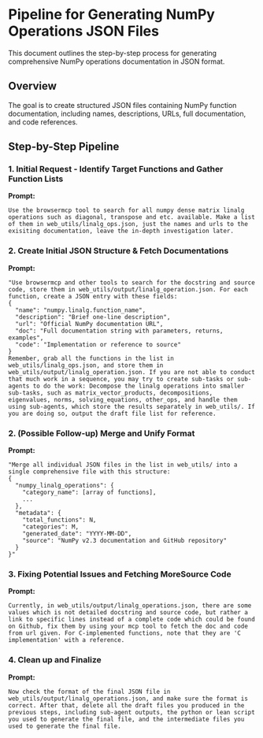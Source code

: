 # Pipeline for Generating NumPy Operations JSON Files

This document outlines the step-by-step process for generating comprehensive NumPy operations documentation in JSON format.

## Overview

The goal is to create structured JSON files containing NumPy function documentation, including names, descriptions, URLs, full documentation, and code references.

## Step-by-Step Pipeline

### 1. Initial Request - Identify Target Functions and Gather Function Lists

**Prompt:**
```
Use the browsermcp tool to search for all numpy dense matrix linalg operations such as diagonal, transpose and etc. available. Make a list of them in web_utils/linalg_ops.json, just the names and urls to the exisiting documentation, leave the in-depth investigation later.
```

### 2. Create Initial JSON Structure & Fetch Documentations

**Prompt:**
```
"Use browsermcp and other tools to search for the docstring and source code, store them in web_utils/output/linalg_operation.json. For each function, create a JSON entry with these fields:
{
  "name": "numpy.linalg.function_name",
  "description": "Brief one-line description",
  "url": "Official NumPy documentation URL",
  "doc": "Full documentation string with parameters, returns, examples",
  "code": "Implementation or reference to source"
}
Remember, grab all the functions in the list in web_utils/linalg_ops.json, and store them in web_utils/output/linalg_operation.json. If you are not able to conduct that much work in a sequence, you may try to create sub-tasks or sub-agents to do the work: Decompose the linalg operations into smaller sub-tasks, such as matrix_vector_products, decompositions, eigenvalues, norms, solving_equations, other_ops, and handle them using sub-agents, which store the results separately in web_utils/. If you are doing so, output the draft file list for reference.
```

### 2. (Possible Follow-up) Merge and Unify Format

**Prompt:**
```
"Merge all individual JSON files in the list in web_utils/ into a single comprehensive file with this structure:
{
  "numpy_linalg_operations": {
    "category_name": [array of functions],
    ...
  },
  "metadata": {
    "total_functions": N,
    "categories": M,
    "generated_date": "YYYY-MM-DD",
    "source": "NumPy v2.3 documentation and GitHub repository"
  }
}"
```

### 3. Fixing Potential Issues and Fetching MoreSource Code

**Prompt:**
```
Currently, in web_utils/output/linalg_operations.json, there are some values which is not detailed docstring and source code, but rather a link to specific lines instead of a complete code which could be found on Github, fix them by using your mcp tool to fetch the doc and code from url given. For C-implemented functions, note that they are 'C implementation' with a reference.
```

### 4. Clean up and Finalize

**Prompt:**
```
Now check the format of the final JSON file in web_utils/output/linalg_operations.json, and make sure the format is correct. After that, delete all the draft files you produced in the previous steps, including sub-agent outputs, the python or lean script you used to generate the final file, and the intermediate files you used to generate the final file.
```